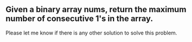 ## Given a binary array nums, return the maximum number of consecutive 1's in the array.

Please let me know if there is any other solution to solve this problem.
